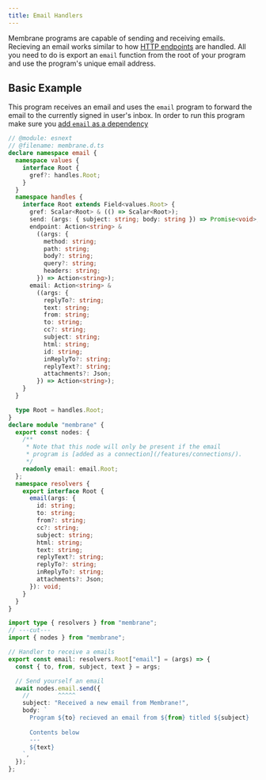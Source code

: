 ```yaml
---
title: Email Handlers
---
```


Membrane programs are capable of sending and receiving emails. Recieving an email works similar to how [HTTP endpoints](/features/endpoints/) are handled. All you need to do is export an `email` function from the root of your program and use the program's unique email address.

## Basic Example

This program receives an email and uses the `email` program to forward the email to the currently signed in user's inbox. In order to run this program make sure you [add `email` as a dependency](/features/dependencies/#add-a-program-dependency)

```ts twoslash
// @module: esnext
// @filename: membrane.d.ts
declare namespace email {
  namespace values {
    interface Root {
      gref?: handles.Root;
    }
  }
  namespace handles {
    interface Root extends Field<values.Root> {
      gref: Scalar<Root> & (() => Scalar<Root>);
      send: (args: { subject: string; body: string }) => Promise<void>;
      endpoint: Action<string> &
        ((args: {
          method: string;
          path: string;
          body?: string;
          query?: string;
          headers: string;
        }) => Action<string>);
      email: Action<string> &
        ((args: {
          replyTo?: string;
          text: string;
          from: string;
          to: string;
          cc?: string;
          subject: string;
          html: string;
          id: string;
          inReplyTo?: string;
          replyText?: string;
          attachments?: Json;
        }) => Action<string>);
    }
  }

  type Root = handles.Root;
}
declare module "membrane" {
  export const nodes: {
    /**
     * Note that this node will only be present if the email
     * program is [added as a connection](/features/connections/).
     */
    readonly email: email.Root;
  };
  namespace resolvers {
    export interface Root {
      email(args: {
        id: string;
        to: string;
        from?: string;
        cc?: string;
        subject: string;
        html: string;
        text: string;
        replyText?: string;
        replyTo?: string;
        inReplyTo?: string;
        attachments?: Json;
      }): void;
    }
  }
}

import type { resolvers } from "membrane";
// ---cut---
import { nodes } from "membrane";

// Handler to receive a emails
export const email: resolvers.Root["email"] = (args) => {
  const { to, from, subject, text } = args;

  // Send yourself an email
  await nodes.email.send({
    //        ^^^^^
    subject: "Received a new email from Membrane!",
    body: `
      Program ${to} recieved an email from ${from} titled ${subject}
      
      Contents below
      ---
      ${text}
    `,
  });
};
```
